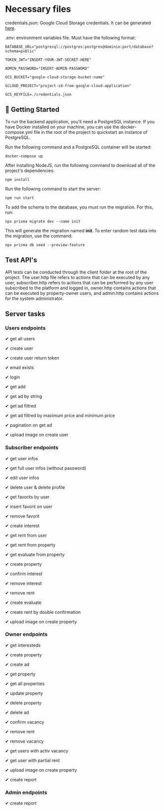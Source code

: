 # Necessary files

credentials.json: Google Cloud Storage credentials. It can be generated [here](https://cloud.google.com/storage/docs/getting-service-account?hl=pt).

.env: environment variables file. Must have the following format:

```
DATABASE_URL="postgresql://postgres:postgres@dominio:port/database?schema=public"

TOKEN_JWT="INSERT-YOUR-JWT-SECRET-HERE"

ADMIN_PASSWORD="INSERT-ADMIN-PASSWORD"

GCS_BUCKET="google-cloud-storage-bucket-name"

GCLOUD_PROJECT="project-id-from-google-cloud-application"

GCS_KEYFILE=./credentials.json

```

## 🚀 Getting Started

To run the backend application, you'll need a PostgreSQL instance.
If you have Docker installed on your machine, you can use the docker-compose.yml file in the root of the project to quickstart an instance of PostgreSQL.

Run the following command and a PostgreSQL container will be started:

```
docker-compose up
```

After installing NodeJS, run the following command to download all of the project's dependencies:

```
npm install
```

Run the following command to start the server:

```
npm run start
```

To add the schema to the database, you must run the migration. For this, run:

```
npx prisma migrate dev --name init
```

This will generate the migration named **init**.
To enter random test data into the migration, use the command:

```
npx prisma db seed --preview-feature
```

## Test API's

API tests can be conducted through the client folder at the root of the project. The user.http file refers to actions that can be executed by any user, subscriber.http refers to actions that can be performed by any user subscribed to the platform and logged in, owner.http contains actions that can be executed by property-owner users, and admin.http contains actions for the system administrator.

## Server tasks

### Users endpoints

✔ get all users

✔ create user

✔ create user return token

✔ email exists

✔ login

✔ get add

✔ get ad by string

✔ get ad filtred

✔ get ad filtred by maximum price and minimum price

✔ pagination on get ad

✔ upload image on create user

### Subscriber endpoints

✔ get user infos

✔ get full user infos (without password)

✔ edit user infos

✔ delete user & delete profile

✔ get favorits by user

✔ insert favorit on user

✔ remove favorit

✔ create interest

✔ get rent from user

✔ get rent from property

✔ get evaluate from property

✔ create property

✔ confirm interest

✔ remove interest

✔ remove rent

✔ create evaluate

✔ create rent by double confirmation

✔ upload image on create property

### Owner endpoints

✔ get interesteds

✔ create property

✔ create ad

✔ get property

✔ get all properties

✔ update property

✔ delete property

✔ delete ad

✔ confirm vacancy

✔ remove rent

✔ remove vacancy

✔ get users with activ vacancy

✔ get user with partial rent

✔ upload image on create property

✔ create report

### Admin endpoints

✔ create report
